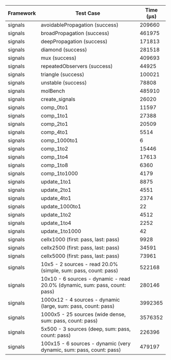 | Framework | Test Case | Time (μs) |
| --- | --- | --- |
| signals | avoidablePropagation (success) | 209660 |
| signals | broadPropagation (success) | 461975 |
| signals | deepPropagation (success) | 171813 |
| signals | diamond (success) | 281518 |
| signals | mux (success) | 409693 |
| signals | repeatedObservers (success) | 44925 |
| signals | triangle (success) | 100021 |
| signals | unstable (success) | 78808 |
| signals | molBench | 485910 |
| signals | create_signals | 26020 |
| signals | comp_0to1 | 11597 |
| signals | comp_1to1 | 27388 |
| signals | comp_2to1 | 20509 |
| signals | comp_4to1 | 5514 |
| signals | comp_1000to1 | 6 |
| signals | comp_1to2 | 15446 |
| signals | comp_1to4 | 17613 |
| signals | comp_1to8 | 6360 |
| signals | comp_1to1000 | 4179 |
| signals | update_1to1 | 8875 |
| signals | update_2to1 | 4551 |
| signals | update_4to1 | 2374 |
| signals | update_1000to1 | 22 |
| signals | update_1to2 | 4512 |
| signals | update_1to4 | 2252 |
| signals | update_1to1000 | 42 |
| signals | cellx1000 (first: pass, last: pass) | 9928 |
| signals | cellx2500 (first: pass, last: pass) | 34591 |
| signals | cellx5000 (first: pass, last: pass) | 73961 |
| signals | 10x5 - 2 sources - read 20.0% (simple, sum: pass, count: pass) | 522168 |
| signals | 10x10 - 6 sources - dynamic - read 20.0% (dynamic, sum: pass, count: pass) | 280146 |
| signals | 1000x12 - 4 sources - dynamic (large, sum: pass, count: pass) | 3992365 |
| signals | 1000x5 - 25 sources (wide dense, sum: pass, count: pass) | 3576352 |
| signals | 5x500 - 3 sources (deep, sum: pass, count: pass) | 226396 |
| signals | 100x15 - 6 sources - dynamic (very dynamic, sum: pass, count: pass) | 479197 |
